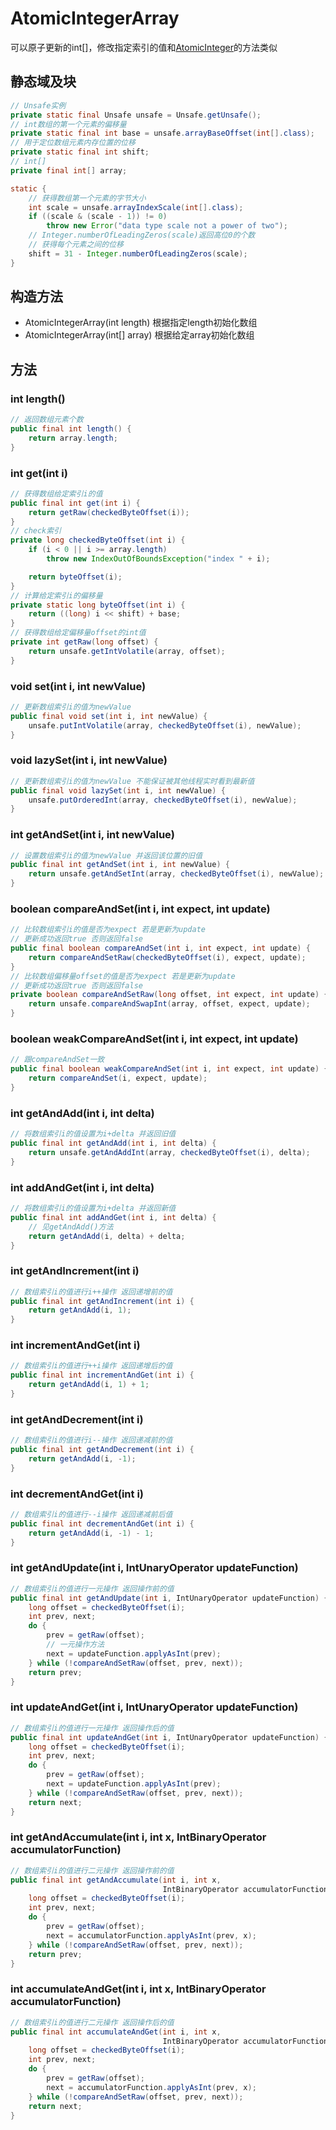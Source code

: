 # AtomicIntegerArray
可以原子更新的int[]，修改指定索引的值和[AtomicInteger](AtomicInteger.md)的方法类似

## 静态域及块
```java
// Unsafe实例
private static final Unsafe unsafe = Unsafe.getUnsafe();
// int数组的第一个元素的偏移量
private static final int base = unsafe.arrayBaseOffset(int[].class);
// 用于定位数组元素内存位置的位移
private static final int shift;
// int[]
private final int[] array;

static {
    // 获得数组第一个元素的字节大小
    int scale = unsafe.arrayIndexScale(int[].class);
    if ((scale & (scale - 1)) != 0)
        throw new Error("data type scale not a power of two");
    // Integer.numberOfLeadingZeros(scale)返回高位0的个数
    // 获得每个元素之间的位移
    shift = 31 - Integer.numberOfLeadingZeros(scale);
}
```

## 构造方法
- AtomicIntegerArray(int length) 根据指定length初始化数组  
- AtomicIntegerArray(int[] array) 根据给定array初始化数组  

## 方法
### int length() 
```java
// 返回数组元素个数
public final int length() {
    return array.length;
}
```

### int get(int i)
```java
// 获得数组给定索引i的值
public final int get(int i) {
    return getRaw(checkedByteOffset(i));
}
// check索引
private long checkedByteOffset(int i) {
    if (i < 0 || i >= array.length)
        throw new IndexOutOfBoundsException("index " + i);

    return byteOffset(i);
}
// 计算给定索引i的偏移量
private static long byteOffset(int i) {
    return ((long) i << shift) + base;
}
// 获得数组给定偏移量offset的int值
private int getRaw(long offset) {
    return unsafe.getIntVolatile(array, offset);
}
```

### void set(int i, int newValue)
```java
// 更新数组索引i的值为newValue
public final void set(int i, int newValue) {
    unsafe.putIntVolatile(array, checkedByteOffset(i), newValue);
}
```

### void lazySet(int i, int newValue)
```java
// 更新数组索引i的值为newValue 不能保证被其他线程实时看到最新值
public final void lazySet(int i, int newValue) {
    unsafe.putOrderedInt(array, checkedByteOffset(i), newValue);
}
```

### int getAndSet(int i, int newValue)
```java
// 设置数组索引i的值为newValue 并返回该位置的旧值
public final int getAndSet(int i, int newValue) {
    return unsafe.getAndSetInt(array, checkedByteOffset(i), newValue);
}
```

### boolean compareAndSet(int i, int expect, int update)
```java
// 比较数组索引i的值是否为expect 若是更新为update
// 更新成功返回true 否则返回false
public final boolean compareAndSet(int i, int expect, int update) {
    return compareAndSetRaw(checkedByteOffset(i), expect, update);
}
// 比较数组偏移量offset的值是否为expect 若是更新为update
// 更新成功返回true 否则返回false
private boolean compareAndSetRaw(long offset, int expect, int update) {
    return unsafe.compareAndSwapInt(array, offset, expect, update);
}
```

### boolean weakCompareAndSet(int i, int expect, int update)
```java
// 跟compareAndSet一致
public final boolean weakCompareAndSet(int i, int expect, int update) {
    return compareAndSet(i, expect, update);
}
```

### int getAndAdd(int i, int delta)
```java
// 将数组索引i的值设置为i+delta 并返回旧值
public final int getAndAdd(int i, int delta) {
    return unsafe.getAndAddInt(array, checkedByteOffset(i), delta);
}
```

### int addAndGet(int i, int delta)
```java
// 将数组索引i的值设置为i+delta 并返回新值
public final int addAndGet(int i, int delta) {
    // 见getAndAdd()方法
    return getAndAdd(i, delta) + delta;
}
```

### int getAndIncrement(int i)
```java
// 数组索引i的值进行i++操作 返回递增前的值
public final int getAndIncrement(int i) {
    return getAndAdd(i, 1);
}
```

### int incrementAndGet(int i)
```java
// 数组索引i的值进行++i操作 返回递增后的值
public final int incrementAndGet(int i) {
    return getAndAdd(i, 1) + 1;
}
```

### int getAndDecrement(int i)
```java
// 数组索引i的值进行i--操作 返回递减前的值
public final int getAndDecrement(int i) {
    return getAndAdd(i, -1);
}
```

### int decrementAndGet(int i)
```java
// 数组索引i的值进行--i操作 返回递减前后值
public final int decrementAndGet(int i) {
    return getAndAdd(i, -1) - 1;
}
```
### int getAndUpdate(int i, IntUnaryOperator updateFunction)
```java
// 数组索引i的值进行一元操作 返回操作前的值
public final int getAndUpdate(int i, IntUnaryOperator updateFunction) {
    long offset = checkedByteOffset(i);
    int prev, next;
    do {
        prev = getRaw(offset);
        // 一元操作方法
        next = updateFunction.applyAsInt(prev);
    } while (!compareAndSetRaw(offset, prev, next));
    return prev;
}
```

### int updateAndGet(int i, IntUnaryOperator updateFunction)
```java
// 数组索引i的值进行一元操作 返回操作后的值
public final int updateAndGet(int i, IntUnaryOperator updateFunction) {
    long offset = checkedByteOffset(i);
    int prev, next;
    do {
        prev = getRaw(offset);
        next = updateFunction.applyAsInt(prev);
    } while (!compareAndSetRaw(offset, prev, next));
    return next;
}
```

### int getAndAccumulate(int i, int x, IntBinaryOperator accumulatorFunction)
```java
// 数组索引i的值进行二元操作 返回操作前的值
public final int getAndAccumulate(int i, int x,
                                  IntBinaryOperator accumulatorFunction) {
    long offset = checkedByteOffset(i);
    int prev, next;
    do {
        prev = getRaw(offset);
        next = accumulatorFunction.applyAsInt(prev, x);
    } while (!compareAndSetRaw(offset, prev, next));
    return prev;
}
```

### int accumulateAndGet(int i, int x, IntBinaryOperator accumulatorFunction)
```java
// 数组索引i的值进行二元操作 返回操作后的值
public final int accumulateAndGet(int i, int x,
                                  IntBinaryOperator accumulatorFunction) {
    long offset = checkedByteOffset(i);
    int prev, next;
    do {
        prev = getRaw(offset);
        next = accumulatorFunction.applyAsInt(prev, x);
    } while (!compareAndSetRaw(offset, prev, next));
    return next;
}
```